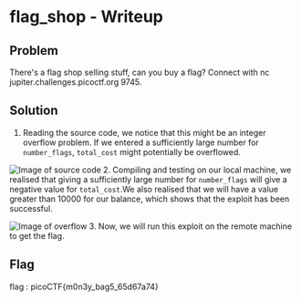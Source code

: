 # flag_shop - Writeup

## Problem
There's a flag shop selling stuff, can you buy a flag? Connect with nc jupiter.challenges.picoctf.org 9745.

## Solution
1. Reading the source code, we notice that this might be an integer overflow problem. If we entered a sufficiently large number for `number_flags`, `total_cost` might potentially be overflowed.

![Image of source code](https://github.com/joelczk/CTF/blob/main/PicoGym/images/flag_shop/code.PNG)
2. Compiling and testing on our local machine, we realised that giving a sufficiently large number for `number_flags` will give a negative value for `total_cost`.We also realised that we will have a value greater than 10000 for our balance, which shows that the exploit has been successful.

![Image of overflow](https://github.com/joelczk/CTF/blob/main/PicoGym/images/flag_shop/overflow.PNG)
3. Now, we will run this exploit on the remote machine to get the flag.

## Flag
flag : picoCTF{m0n3y_bag5_65d67a74}
